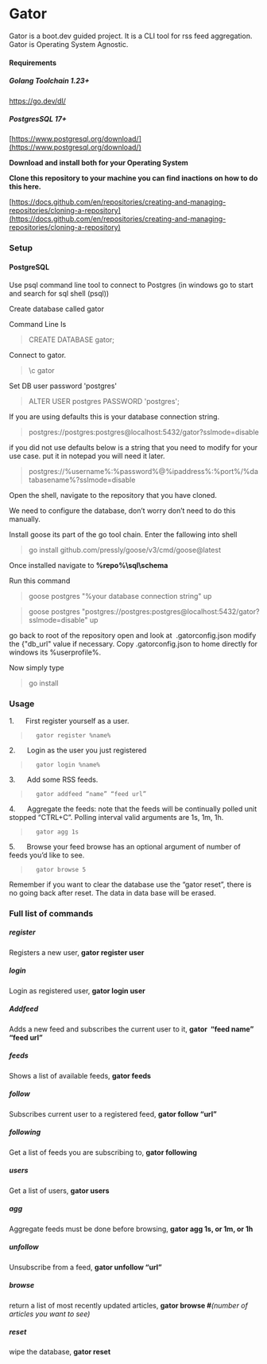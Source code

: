 # Gator

Gator is a boot.dev guided project. It is a CLI tool for rss feed aggregation. Gator is Operating System Agnostic.

#### Requirements

##### Golang Toolchain 1.23+

https://go.dev/dl/

##### PostgresSQL 17+

[https://www.postgresql.org/download/](https://www.postgresql.org/download/)

**Download and install both for your Operating System**

**Clone this repository to your machine you can find inactions on how to do this here.**

[https://docs.github.com/en/repositories/creating-and-managing-repositories/cloning-a-repository](https://docs.github.com/en/repositories/creating-and-managing-repositories/cloning-a-repository)

### **Setup**

#### **PostgreSQL**

Use psql command line tool to connect to Postgres (in windows go to start and search for sql shell (psql))

Create database called gator

Command Line Is

>CREATE DATABASE gator;

Connect to gator.

>\c gator

Set DB user password 'postgres'

>ALTER USER postgres PASSWORD 'postgres';

If you are using defaults this is your database connection string.

>postgres://postgres:postgres@localhost:5432/gator?sslmode=disable

if you did not use defaults below is a string that you need to modify for your use case. put it in notepad you will need it later.

>postgres://%username%:%password%@%ipaddress%:%port%/%databasename%?sslmode=disable

Open the shell, navigate to the repository that you have cloned.

We need to configure the database, don’t worry don’t need to do this manually.

Install goose its part of the go tool chain. Enter the fallowing into shell 

>go install github.com/pressly/goose/v3/cmd/goose@latest

Once installed navigate to **%repo%\sql\schema**

Run this command

>goose postgres "%your database connection string" up

>goose postgres "postgres://postgres:postgres@localhost:5432/gator?sslmode=disable" up

go back to root of the repository open and look at  .gatorconfig.json modify the {"db_url" value if necessary. Copy .gatorconfig.json to home directly for windows its %userprofile%.

Now simply type 

>go install


### Usage

1.      First register yourself as a user.
>		gator register %name%

2.      Login as the user you just registered
>		gator login %name%

3.      Add some RSS feeds.
>		gator addfeed “name” “feed url”

4.      Aggregate the feeds: note that the feeds will be continually polled unit stopped “CTRL+C”. Polling interval valid arguments are 1s, 1m, 1h.
> 		gator agg 1s

5.      Browse your feed browse has an optional argument of number of feeds you’d like to see.
> 		gator browse 5

Remember if you want to clear the database use the “gator reset”, there is no going back after reset. The data in data base will be erased.


### **Full list of commands**

##### **register**

Registers a new user, **gator register user**

##### **login**

Login as registered user, **gator login user**

##### **Addfeed**

Adds a new feed and subscribes the current user to it, **gator  “feed name” “feed url”**

##### **feeds**

Shows a list of available feeds, **gator feeds**

##### **follow**

Subscribes current user to a registered feed, **gator follow “url”**

##### **following**

Get a list of feeds you are subscribing to, **gator following**

##### **users**

Get a list of users, **gator users**

##### **agg**

Aggregate feeds must be done before browsing, **gator agg 1s, or 1m, or 1h**

##### **unfollow**

Unsubscribe from a feed, **gator unfollow “url”**

##### **browse**

return a list of most recently updated articles, **gator browse #***(number of articles you want to see)*

##### **reset**

wipe the database, **gator reset**


